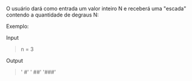 O usuário dará como entrada um valor inteiro N e receberá uma "escada" contendo a quantidade de degraus N:

Exemplo:

Input  
>n = 3


Output  
>'  #'
>' ##'
>'###'

